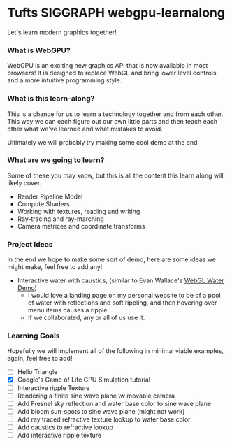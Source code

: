 # Tufts SIGGRAPH webgpu-learnalong

Let's learn modern graphics together!

### What is WebGPU?

WebGPU is an exciting new graphics API that is now available in most browsers! It is designed to replace WebGL and bring lower level controls and a more intuitive programming style.

### What is this learn-along?

This is a chance for us to learn a technology together and from each other. This way we can each figure out our own little parts and then teach each other what we've learned and what mistakes to avoid.

Ultimately we will probably try making some cool demo at the end

### What are we going to learn?

Some of these you may know, but this is all the content this learn along will likely cover.

- Render Pipeline Model
- Compute Shaders
- Working with textures, reading and writing
- Ray-tracing and ray-marching
- Camera matrices and coordinate transforms

### Project Ideas

In the end we hope to make some sort of demo, here are some ideas we might make, feel free to add any!

- Interactive water with caustics, (similar to Evan Wallace's [WebGL Water Demo](https://madebyevan.com/webgl-water/))
   - I would love a landing page on my personal website to be of a pool of water with reflections and soft rippling, and then hovering over menu items causes a ripple.
   - If we collaborated, any or all of us use it.

### Learning Goals

Hopefully we will implement all of the following in minimal viable examples, again, feel free to add!

- [ ] Hello Triangle
- [x] Google's Game of Life GPU Simulation tutorial
- [ ] Interactive ripple Texture
- [ ] Rendering a finite sine wave plane \w movable camera
- [ ] Add Fresnel sky reflection and water base color to sine wave plane
- [ ] Add bloom sun-spots to sine wave plane (might not work)
- [ ] Add ray traced refractive texture lookup to water base color
- [ ] Add caustics to refractive lookup
- [ ] Add interactive ripple texture
